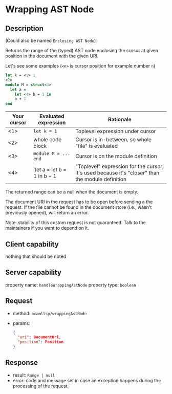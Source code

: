 # Wrapping AST Node

## Description 

(Could also be named `Enclosing AST Node`)

Returns the range of the (typed) AST node enclosing the cursor at given position in the document with the given URI.

Let's see some examples (`<n>` is
cursor position for example number `n`)

```ocaml
let k = <1> 1
<2>
module M = struct<3>
  let a =
    let <4> b = 1 in
    b + 1
end
```

| Your cursor | Evaluated expression        | Rationale                                                                                        |
| ----------- | --------------------------- | ------------------------------------------------------------------------------------------------ |
| <1>         | `let k = 1`                 | Toplevel expression under cursor                                                                 |
| <2>         | whole code block            | Cursor is in-between, so whole "file" is evaluated                                               |
| <3>         | `module M = ... end`        | Cursor is on the module definition                                                               |
| <4>         | `let a = let b = 1 in b + 1 | "Toplevel" expression for the cursor; it's used because it's "closer" than the module definition |

The returned range can be a null when the document is empty.

The document URI in the request has to be open before sending a the request. If the file cannot be found in the document store (i.e., wasn't previously opened), will return an error.

Note: stability of this custom request is not guaranteed. Talk to the maintainers if you want to depend on it.

## Client capability

nothing that should be noted

## Server capability

property name: `handleWrappingAstNode`
property type: `boolean`

## Request

- method: `ocamllsp/wrappingAstNode`
- params:

  ```json
  {
    "uri": DocumentUri,
    "position": Position
  }
  ```

## Response

- result: `Range | null`
- error: code and message set in case an exception happens during the processing of the request.
